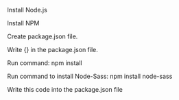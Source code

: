 Install Node.js

Install NPM

Create package.json file.

Write {} in the package.json file.

Run command: npm install

Run command to install Node-Sass: npm install node-sass

Write this code into the package.json file
